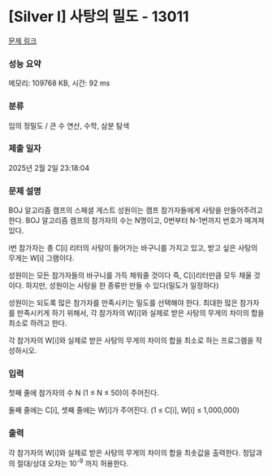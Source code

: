 # [Silver I] 사탕의 밀도 - 13011 

[문제 링크](https://www.acmicpc.net/problem/13011) 

### 성능 요약

메모리: 109768 KB, 시간: 92 ms

### 분류

임의 정밀도 / 큰 수 연산, 수학, 삼분 탐색

### 제출 일자

2025년 2월 2일 23:18:04

### 문제 설명

<p>BOJ 알고리즘 캠프의 스페셜 게스트 성원이는 캠프 참가자들에게 사탕을 만들어주려고 한다. BOJ 알고리즘 캠프의 참가자의 수는 N명이고, 0번부터 N-1번까지 번호가 매겨져 있다.</p>

<p>i번 참가자는 총 C[i] 리터의 사탕이 들어가는 바구니를 가지고 있고, 받고 싶은 사탕의 무게는 W[i] 그램이다.</p>

<p>성원이는 모든 참가자들의 바구니를 가득 채워줄 것이다 즉, C[i]리터만큼 모두 채울 것이다. 하지만, 성원이는 사탕을 한 종류만 만들 수 있다(밀도가 일정하다)</p>

<p>성원이는 되도록 많은 참가자를 만족시키는 밀도를 선택해야 한다. 최대한 많은 참가자를 만족시키게 하기 위해서, 각 참가자의 W[i]와 실제로 받은 사탕의 무게의 차이의 합을 최소로 하려고 한다.</p>

<p>각 참가자의 W[i]와 실제로 받은 사탕의 무게의 차이의 합을 최소로 하는 프로그램을 작성하시오.</p>

### 입력 

 <p>첫째 줄에 참가자의 수 N (1 ≤ N ≤ 50)이 주어진다.</p>

<p>둘째 줄에는 C[i], 셋째 줄에는 W[i]가 주어진다. (1 ≤ C[i], W[i] ≤ 1,000,000)</p>

### 출력 

 <p>각 참가자의 W[i]와 실제로 받은 사탕의 무게의 차이의 합을 최솟값을 출력한다. 정답과의 절대/상대 오차는 10<sup>-9</sup> 까지 허용한다.</p>

